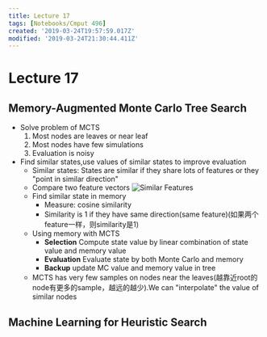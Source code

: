 ```yaml
---
title: Lecture 17
tags: [Notebooks/Cmput 496]
created: '2019-03-24T19:57:59.017Z'
modified: '2019-03-24T21:30:44.411Z'
---
```


# Lecture 17 
## Memory-Augmented Monte Carlo Tree Search
  * Solve problem of MCTS
    1. Most nodes are leaves or near leaf
    2. Most nodes have few simulations
    3. Evaluation is noisy
  * Find similar states,use values of similar states to improve evaluation
    * Similar states: States are similar if they share lots of features or they "point in similar direction"
    * Compare two feature vectors
    ![Similar Features](@attachment/cmput496/similar_feature.png)
    * Find similar state in memory
      * Measure: cosine similarity
      * Similarity is 1 if they have same direction(same feature)(如果两个feature一样，则similarity是1)
    * Using memory with MCTS
      * **Selection** Compute state value by linear combination of state value and memory value
      * **Evaluation** Evaluate state by both Monte Carlo and memory
      * **Backup** update MC value and memory value in tree
    * MCTS has very few samples on nodes near the leaves(越靠近root的node有更多的sample，越远的越少).We can "interpolate" the value of similar nodes

## Machine Learning for Heuristic Search






